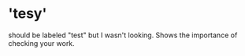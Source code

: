 # 'tesy' 

should be labeled "test" but I wasn't looking. Shows the importance of checking your work.